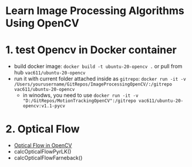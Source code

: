<!--
SPDX-FileCopyrightText: 2022 Kristin Kexin Wei <wkx611@outlook.com>

SPDX-License-Identifier: MIT
-->

Learn Image Processing Algorithms Using OpenCV
===
# 1. test Opencv in Docker container
- build docker image: `docker build -t ubuntu-20-opencv .` or pull from hub `vac611/ubuntu-20-opencv`
- run it with current folder attached inside as `gitrepo`: `docker run -it -v /Users/yourusername/GitRepos/ImageProcessingOpenCV/:/gitrepo vac611/ubuntu-20-opencv`
    - in winodws, you need to use `docker run -it -v "D:/GitRepos/MotionTrackingOpenCV":/gitrepo vac611/ubuntu-20-opencv:v1.1-pycv`
# 2. Optical Flow
- [Optical Flow in OpenCV](https://docs.opencv.org/3.4/d4/dee/tutorial_optical_flow.html)
- calcOpticalFlowPyrLK()
- calcOpticalFlowFarneback()